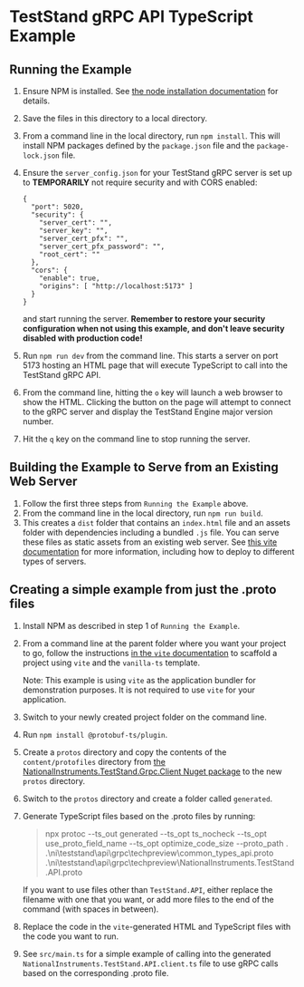 # TestStand gRPC API TypeScript Example

## Running the Example

1. Ensure NPM is installed. See [the node installation documentation](https://docs.npmjs.com/downloading-and-installing-node-js-and-npm#using-a-node-installer-to-install-nodejs-and-npm) for details.
1. Save the files in this directory to a local directory.
1. From a command line in the local directory, run `npm install`. This will install NPM packages defined by the `package.json` file and the `package-lock.json` file.
1. Ensure the `server_config.json` for your TestStand gRPC server is set up to **TEMPORARILY** not require security and with CORS enabled:
   ```
   {
     "port": 5020,
     "security": {
       "server_cert": "",
       "server_key": "",
       "server_cert_pfx": "",
       "server_cert_pfx_password": "",
       "root_cert": ""
     },
     "cors": {
       "enable": true,
       "origins": [ "http://localhost:5173" ]
     }
   }
   ```
   and start running the server. **Remember to restore your security configuration when not using this example, and don't leave security disabled with production code!**

1. Run `npm run dev` from the command line. This starts a server on port 5173 hosting an HTML page that will execute TypeScript to call into the TestStand gRPC API.
1. From the command line, hitting the `o` key will launch a web browser to show the HTML. Clicking the button on the page will attempt to connect to the gRPC server and display the TestStand Engine major version number.
1. Hit the `q` key on the command line to stop running the server.

## Building the Example to Serve from an Existing Web Server

1. Follow the first three steps from `Running the Example` above.
1. From the command line in the local directory, run `npm run build`.
1. This creates a `dist` folder that contains an `index.html` file and an assets folder with dependencies including a bundled `.js` file. You can serve these files as static assets from an existing web server. See [this vite documentation](https://vitejs.dev/guide/static-deploy.html) for more information, including how to deploy to different types of servers.

## Creating a simple example from just the .proto files

1. Install NPM as described in step 1 of `Running the Example`.
1. From a command line at the parent folder where you want your project to go, follow the instructions [in the `vite` documentation](https://vitejs.dev/guide/#scaffolding-your-first-vite-project) to scaffold a project using `vite` and the `vanilla-ts` template.

   Note: This example is using `vite` as the application bundler for demonstration purposes. It is not required to use `vite` for your application.
1. Switch to your newly created project folder on the command line.
1. Run `npm install @protobuf-ts/plugin`.
1. Create a `protos` directory and copy the contents of the `content/protofiles` directory from [the NationalInstruments.TestStand.Grpc.Client Nuget package](https://www.nuget.org/packages/NationalInstruments.TestStand.Grpc.Client) to the new `protos` directory.
1. Switch to the `protos` directory and create a folder called `generated`.
1. Generate TypeScript files based on the .proto files by running:
   > npx protoc --ts_out generated --ts_opt ts_nocheck --ts_opt use_proto_field_name --ts_opt optimize_code_size --proto_path . .\ni\teststand\api\grpc\techpreview\common_types_api.proto .\ni\teststand\api\grpc\techpreview\NationalInstruments.TestStand.API.proto

   If you want to use files other than `TestStand.API`, either replace the filename with one that you want, or add more files to the end of the command (with spaces in between).

1. Replace the code in the `vite`-generated HTML and TypeScript files with the code you want to run.
1. See `src/main.ts` for a simple example of calling into the generated `NationalInstruments.TestStand.API.client.ts` file to use gRPC calls based on the corresponding .proto file.